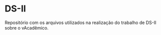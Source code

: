DS-II
=====
Repositório com os arquivos utilizados na realização do trabalho de DS-II sobre o vAcadêmico.
